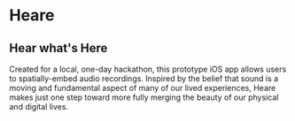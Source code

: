 # Heare
## Hear what's Here

Created for a local, one-day hackathon, this prototype iOS app allows users to 
spatially-embed audio recordings. Inspired by the belief that sound is a moving
and fundamental aspect of many of our lived experiences, Heare makes just one step
toward more fully merging the beauty of our physical and digital lives.
